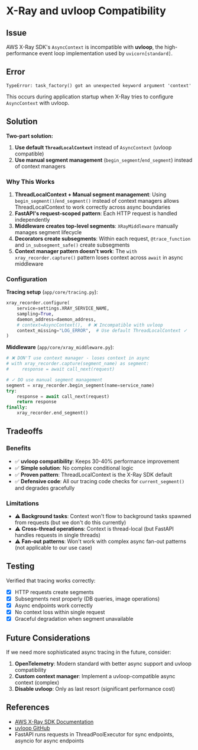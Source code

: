 # X-Ray and uvloop Compatibility

## Issue

AWS X-Ray SDK's `AsyncContext` is incompatible with **uvloop**, the high-performance event loop implementation used by `uvicorn[standard]`.

## Error

```
TypeError: task_factory() got an unexpected keyword argument 'context'
```

This occurs during application startup when X-Ray tries to configure `AsyncContext` with uvloop.

## Solution

**Two-part solution:**

1. **Use default `ThreadLocalContext`** instead of `AsyncContext` (uvloop compatible)
2. **Use manual segment management** (`begin_segment`/`end_segment`) instead of context managers

### Why This Works

1. **ThreadLocalContext + Manual segment management**: Using `begin_segment()`/`end_segment()` instead of context managers allows ThreadLocalContext to work correctly across async boundaries
2. **FastAPI's request-scoped pattern**: Each HTTP request is handled independently
3. **Middleware creates top-level segments**: `XRayMiddleware` manually manages segment lifecycle
4. **Decorators create subsegments**: Within each request, `@trace_function` and `in_subsegment_safe()` create subsegments
5. **Context manager pattern doesn't work**: The `with xray_recorder.capture()` pattern loses context across `await` in async middleware

### Configuration

**Tracing setup** (`app/core/tracing.py`):
```python
xray_recorder.configure(
    service=settings.XRAY_SERVICE_NAME,
    sampling=True,
    daemon_address=daemon_address,
    # context=AsyncContext(),  # ❌ Incompatible with uvloop
    context_missing="LOG_ERROR",  # Use default ThreadLocalContext ✓
)
```

**Middleware** (`app/core/xray_middleware.py`):
```python
# ❌ DON'T use context manager - loses context in async
# with xray_recorder.capture(segment_name) as segment:
#     response = await call_next(request)

# ✓ DO use manual segment management
segment = xray_recorder.begin_segment(name=service_name)
try:
    response = await call_next(request)
    return response
finally:
    xray_recorder.end_segment()
```

## Tradeoffs

### Benefits
- ✅ **uvloop compatibility**: Keeps 30-40% performance improvement
- ✅ **Simple solution**: No complex conditional logic
- ✅ **Proven pattern**: ThreadLocalContext is the X-Ray SDK default
- ✅ **Defensive code**: All our tracing code checks for `current_segment()` and degrades gracefully

### Limitations
- ⚠️ **Background tasks**: Context won't flow to background tasks spawned from requests (but we don't do this currently)
- ⚠️ **Cross-thread operations**: Context is thread-local (but FastAPI handles requests in single threads)
- ⚠️ **Fan-out patterns**: Won't work with complex async fan-out patterns (not applicable to our use case)

## Testing

Verified that tracing works correctly:
- [x] HTTP requests create segments
- [x] Subsegments nest properly (DB queries, image operations)
- [x] Async endpoints work correctly
- [x] No context loss within single request
- [x] Graceful degradation when segment unavailable

## Future Considerations

If we need more sophisticated async tracing in the future, consider:

1. **OpenTelemetry**: Modern standard with better async support and uvloop compatibility
2. **Custom context manager**: Implement a uvloop-compatible async context (complex)
3. **Disable uvloop**: Only as last resort (significant performance cost)

## References

- [AWS X-Ray SDK Documentation](https://docs.aws.amazon.com/xray-sdk-for-python/latest/reference/)
- [uvloop GitHub](https://github.com/MagicStack/uvloop)
- FastAPI runs requests in ThreadPoolExecutor for sync endpoints, asyncio for async endpoints

